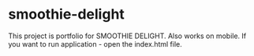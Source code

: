 # smoothie-delight
This project is portfolio for SMOOTHIE DELIGHT. Also works on mobile.
If you want to run application - open the index.html file.
